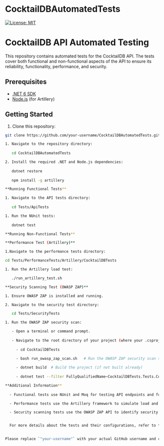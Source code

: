 # CocktailDBAutomatedTests
[![License: MIT](https://img.shields.io/badge/License-MIT-yellow.svg)](https://opensource.org/licenses/MIT)


# CocktailDB API Automated Testing

This repository contains automated tests for the CocktailDB API. The tests cover both functional and non-functional aspects of the API to ensure its reliability, functionality, performance, and security.

## Prerequisites

- [.NET 6 SDK](https://dotnet.microsoft.com/download/dotnet/6.0)
- [Node.js](https://nodejs.org/en/download/) (for Artillery)

## Getting Started

1. Clone this repository:

```bash
git clone https://github.com/your-username/CocktailDBAutomatedTests.git

1. Navigate to the repository directory:
   
   cd CocktailDBAutomatedTests

2. Install the required .NET and Node.js dependencies:
   
   dotnet restore
   
   npm install -g artillery

**Running Functional Tests**

1. Navigate to the API tests directory:
   
   cd Tests/ApiTests

1. Run the NUnit tests:
   
   dotnet test

**Running Non-Functional Tests**

**Performance Test (Artillery)**

1.Navigate to the performance tests directory:

cd Tests/PerformanceTests/Artillery/CocktailDBTests

1. Run the Artillery load test:

   ./run_artillery_test.sh

**Security Scanning Test (OWASP ZAP)**

1. Ensure OWASP ZAP is installed and running.

2. Navigate to the security test directory:

   cd Tests/SecurityTests

1. Run the OWASP ZAP security scan:

   - Open a terminal or command prompt.
   
   - Navigate to the root directory of your project (where your .csproj file is located).
   
     - cd CocktailDBTests
   
     - bash run_owasp_zap_scan.sh   # Run the OWASP ZAP security scan script

     - dotnet build  # Build the project (if not built already)
    
     - dotnet test --filter FullyQualifiedName~CocktailDBTests.Tests.CocktailApiSecurityServiceTest

**Additional Information**
  
  - Functional tests use NUnit and Moq for testing API endpoints and functionalities.

  - Performance tests use the Artillery framework to simulate load and assess performance.

  - Security scanning tests use the OWASP ZAP API to identify security vulnerabilities.


  For more details about the tests and their configurations, refer to the individual test files and the Documentation.md file.

  
Please replace `"your-username"` with your actual GitHub username and customize the content further based on your specific project structure and requirements. This `README.md` template provides an overview of how to set up and run your tests using both .NET and Artillery for performance testing.














